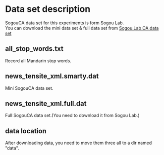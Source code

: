 # Data set description
SogouCA data set for this experiments is form Sogou Lab.  
You can download the mini data set & full data set from 
[Sogou Lab CA data set](https://www.sogou.com/labs/resource/ca.php)

## all_stop_words.txt
Record all Mandarin stop words.

## news_tensite_xml.smarty.dat
Mini SogouCA data set.

## news_tensite_xml.full.dat
Full SogouCA data set.(You need to download it from Sogou Lab.)

## data location
After downloading data, you need to move them three all to a dir named "data".
